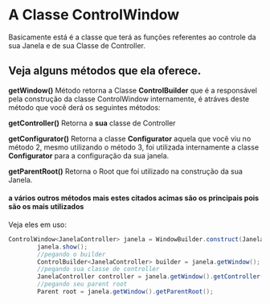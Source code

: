 # A Classe ControlWindow
Basicamente está é a classe que terá as funções referentes ao controle da sua Janela e de sua Classe de Controller.
## Veja alguns métodos que ela oferece.

**getWindow()** Método retorna a Classe **ControlBuilder** que é a responsável pela construção da classe ControlWindow internamente, é atráves deste método que você derá os seguintes métodos:

**getController()** Retorna a **sua** classe de Controller

**getConfigurator()** Retorna a classe **Configurator** aquela que você viu no método 2, mesmo utilizando o método 3, foi utilizada internamente a classe **Configurator** para a configuração
da sua janela.

**getParentRoot()** Retorna o Root que foi utilizado na construção da sua Janela.

#### a vários outros métodos mais estes citados acimas são os principais pois são os mais utilizados
Veja eles em uso:

```java
ControlWindow<JanelaController> janela = WindowBuilder.construct(JanelaController.class);
        janela.show();
        //pegando o builder
        ControlBuilder<JanelaController> builder = janela.getWindow();
        //pegando sua classe de controller
        JanelaController controller = janela.getWindow().getController();
        //pegando seu parent root
        Parent root = janela.getWindow().getParentRoot();
```

